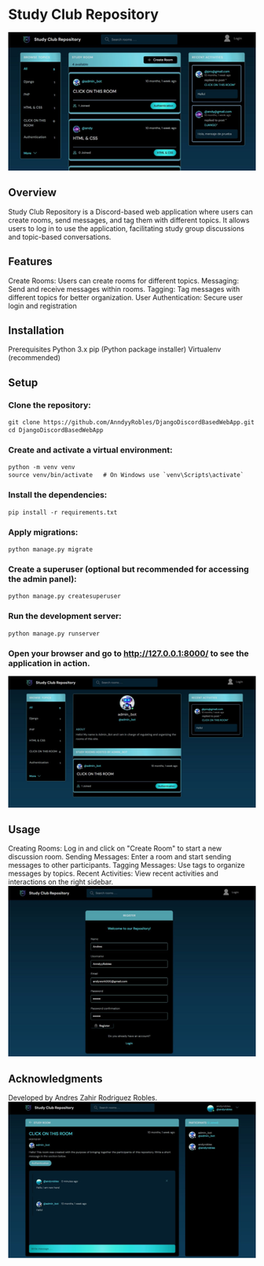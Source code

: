 # Study Club Repository
![principal](https://github.com/AnndyyRobles/DjangoDiscordBasedWebApp/blob/master/imgs/img1.jpg)
## Overview
Study Club Repository is a Discord-based web application where users can create rooms, send messages, and tag them with different topics. It allows users to log in to use the application, facilitating study group discussions and topic-based conversations.

## Features
Create Rooms: Users can create rooms for different topics.
Messaging: Send and receive messages within rooms.
Tagging: Tag messages with different topics for better organization.
User Authentication: Secure user login and registration

## Installation
Prerequisites
Python 3.x
pip (Python package installer)
Virtualenv (recommended)


## Setup
### Clone the repository:
```branch
git clone https://github.com/AnndyyRobles/DjangoDiscordBasedWebApp.git
cd DjangoDiscordBasedWebApp
```
### Create and activate a virtual environment:
```branch
python -m venv venv
source venv/bin/activate   # On Windows use `venv\Scripts\activate`
```

### Install the dependencies:
```branch
pip install -r requirements.txt
```
### Apply migrations:
```branch
python manage.py migrate
```
### Create a superuser (optional but recommended for accessing the admin panel):
```branch
python manage.py createsuperuser
```
### Run the development server:
```branch
python manage.py runserver
```
### Open your browser and go to http://127.0.0.1:8000/ to see the application in action.
![about](https://github.com/AnndyyRobles/DjangoDiscordBasedWebApp/blob/master/imgs/img3.jpg)
## Usage
Creating Rooms: Log in and click on "Create Room" to start a new discussion room.
Sending Messages: Enter a room and start sending messages to other participants.
Tagging Messages: Use tags to organize messages by topics.
Recent Activities: View recent activities and interactions on the right sidebar.
![user](https://github.com/AnndyyRobles/DjangoDiscordBasedWebApp/blob/master/imgs/img2.jpg)
## Acknowledgments
Developed by Andres Zahir Rodriguez Robles.
![messages](https://github.com/AnndyyRobles/DjangoDiscordBasedWebApp/blob/master/imgs/img4.jpg)
